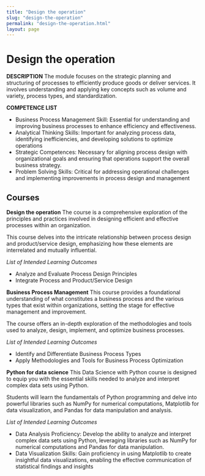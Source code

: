 ```yaml
---
title: "Design the operation"
slug: "design-the-operation"
permalink: "design-the-operation.html"
layout: page
---
```


# Design the operation

**DESCRIPTION** The module focuses on the strategic planning and structuring of processes to efficiently produce goods or deliver services. It involves understanding and applying key concepts such as volume and variety, process types, and standardization.

**COMPETENCE LIST**

- Business Process Management Skill: Essential for understanding and improving business processes to enhance efficiency and effectiveness.
- Analytical Thinking Skills: Important for analyzing process data, identifying inefficiencies, and developing solutions to optimize operations
- Strategic Competences: Necessary for aligning process design with organizational goals and ensuring that operations support the overall business strategy.
- Problem Solving Skills: Critical for addressing operational challenges and implementing improvements in process design and management

## Courses

**Design the operation**
The course is a comprehensive exploration of the principles and practices involved in designing efficient and effective processes within an organization.

This course delves into the intricate relationship between process design and product/service design, emphasizing how these elements are interrelated and mutually influential.

_List of Intended Learning Outcomes_

- Analyze and Evaluate Process Design Principles
- Integrate Process and Product/Service Design

**Business Process Management**
This course provides a foundational understanding of what constitutes a business process and the various types that exist within organizations, setting the stage for effective management and improvement.

The course offers an in-depth exploration of the methodologies and tools used to analyze, design, implement, and optimize business processes.

_List of Intended Learning Outcomes_

- Identify and Differentiate Business Process Types
- Apply Methodologies and Tools for Business Process Optimization

**Python for data science**
This Data Science with Python course is designed to equip you with the essential skills needed to analyze and interpret complex data sets using Python.

Students will learn the fundamentals of Python programming and delve into powerful libraries such as NumPy for numerical computations, Matplotlib for data visualization, and Pandas for data manipulation and analysis.

_List of Intended Learning Outcomes_

- Data Analysis Proficiency: Develop the ability to analyze and interpret complex data sets using Python, leveraging libraries such as NumPy for numerical computations and Pandas for data manipulation.
- Data Visualization Skills: Gain proficiency in using Matplotlib to create insightful data visualizations, enabling the effective communication of statistical findings and insights
